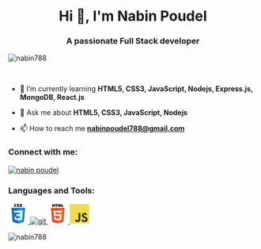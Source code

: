 <h1 align="center">Hi 👋, I'm Nabin Poudel</h1>
<h3 align="center">A passionate Full Stack developer</h3>

<p align="left"> <img src="https://komarev.com/ghpvc/?username=nabin788&label=Profile%20views&color=0e75b6&style=flat" alt="nabin788" /> </p>

<p align="left"> <a href="https://twitter.com/" target="blank"><img src="https://img.shields.io/twitter/follow/?logo=twitter&style=for-the-badge" alt="" /></a> </p>

- 🌱 I’m currently learning **HTML5, CSS3, JavaScript, Nodejs, Express.js, MongoDB, React.js**

- 💬 Ask me about **HTML5, CSS3, JavaScript, Nodejs**

- 📫 How to reach me **nabinpoudel788@gmail.com**

<h3 align="left">Connect with me:</h3>
<p align="left">
<a href="https://fb.com/nabin poudel" target="blank"><img align="center" src="https://raw.githubusercontent.com/rahuldkjain/github-profile-readme-generator/master/src/images/icons/Social/facebook.svg" alt="nabin poudel" height="30" width="40" /></a>
</p>

<h3 align="left">Languages and Tools:</h3>
<p align="left"> <a href="https://www.w3schools.com/css/" target="_blank" rel="noreferrer"> <img src="https://raw.githubusercontent.com/devicons/devicon/master/icons/css3/css3-original-wordmark.svg" alt="css3" width="40" height="40"/> </a> <a href="https://git-scm.com/" target="_blank" rel="noreferrer"> <img src="https://www.vectorlogo.zone/logos/git-scm/git-scm-icon.svg" alt="git" width="40" height="40"/> </a> <a href="https://www.w3.org/html/" target="_blank" rel="noreferrer"> <img src="https://raw.githubusercontent.com/devicons/devicon/master/icons/html5/html5-original-wordmark.svg" alt="html5" width="40" height="40"/> </a> <a href="https://developer.mozilla.org/en-US/docs/Web/JavaScript" target="_blank" rel="noreferrer"> <img src="https://raw.githubusercontent.com/devicons/devicon/master/icons/javascript/javascript-original.svg" alt="javascript" width="40" height="40"/> </a> </p>

<p><img align="center" src="https://github-readme-stats.vercel.app/api/top-langs?username=nabin788&show_icons=true&locale=en&layout=compact" alt="nabin788" /></p>
